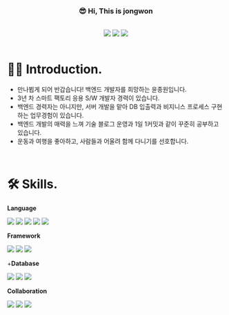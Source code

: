 <!---
jwYunn/jwYunn is a ✨ special ✨ repository because its `README.md` (this file) appears on your GitHub profile.
You can click the Preview link to take a look at your changes.
--->



<h3 align="center"> 😎 Hi, This is jongwon  </h3>

<br>

<div align="center"> 
  <a href="mailto:savior371@gmail.com" target="_blank"><img src="https://img.shields.io/badge/Gmail-EA4335?style=뱃지모양&logo=Gmail&logoColor=FFFFFF"/></a>
  <a href="https://iwillcomplete.tistory.com/" target="_blank"><img src="https://img.shields.io/badge/Blog-000000?style=뱃지모양&logo=Storyblok&logoColor=FFFFFF"/></a>
  <a href="https://iwillcomplete-portfolio.notion.site/53b1164225b646ab96781411ef29a541" target="_blank"><img src="https://img.shields.io/badge/Notion-FFFFFF?style=뱃지모양&logo=Notion&logoColor=000000"/></a>
</div>


<br>



# 🙋‍♂️ Introduction.

- 만나뵙게 되어 반갑습니다! 백엔드 개발자를 희망하는 윤종원입니다.
- 3년 차 스마트 팩토리 응용 S/W 개발자 경력이 있습니다.
- 백엔드 경력자는 아니지만, 서버 개발을 맡아 DB 입출력과 비지니스 프로세스 구현하는 업무경험이 있습니다.
- 백엔드 개발의 매력을 느껴 기술 블로그 운영과 1일 1커밋과 같이 꾸준히 공부하고 있습니다.
- 운동과 여행을 좋아하고, 사람들과 어울려 함께 다니기를 선호합니다.

<br>

# 🛠 Skills.

**Language**

<a target="_blank"><img src="https://img.shields.io/badge/C Sharp-239120?style=뱃지모양&logo=C Sharp&logoColor=FFFFFF"/></a>
<a target="_blank"><img src="https://img.shields.io/badge/Java-007396?style=뱃지모양&logo=Java&logoColor=FFFFFF"/></a>
<a target="_blank"><img src="https://img.shields.io/badge/Python-3776AB?style=뱃지모양&logo=Python&logoColor=FFFFFF"/></a>
<a target="_blank"><img src="https://img.shields.io/badge/Javascript-F7DF1E?style=뱃지모양&logo=JavaScript&logoColor=FFFFFF"/></a>
<a target="_blank"><img src="https://img.shields.io/badge/NodeJS-339933?style=뱃지모양&logo=Node.js&logoColor=FFFFFF"/></a>

**Framework**

<a target="_blank"><img src="https://img.shields.io/badge/.Net Framework-512BD4?style=뱃지모양&logo=.Net&logoColor=FFFFFF"/></a>
<a target="_blank"><img src="https://img.shields.io/badge/Entity Framework-339933?style=뱃지모양&logo=&logoColor=FFFFFF"/></a>
<a target="_blank"><img src="https://img.shields.io/badge/Spring Framework-6DB33F?style=뱃지모양&logo=Spring&logoColor=FFFFFF"/></a>

+**Database**

<a target="_blank"><img src="https://img.shields.io/badge/MySQL-4479A1?style=뱃지모양&logo=MySQL&logoColor=FFFFFF"/></a>
<a target="_blank"><img src="https://img.shields.io/badge/MariaDB-1F305F?style=뱃지모양&logo=MariaDB&logoColor=FFFFFF"/></a>
<a target="_blank"><img src="https://img.shields.io/badge/MSSQL-339933?style=뱃지모양&logo=&logoColor=FFFFFF"/></a>

**Collaboration**

<a target="_blank"><img src="https://img.shields.io/badge/Git-181717?style=뱃지모양&logo=Github&logoColor=FFFFFF"/></a>
<a target="_blank"><img src="https://img.shields.io/badge/Redmine-B32024?style=뱃지모양&logo=Redmine&logoColor=FFFFFF"/></a>
<a target="_blank"><img src="https://img.shields.io/badge/Slack-4A154B?style=뱃지모양&logo=Slack&logoColor=FFFFFF"/></a>


<!-- <h3 align="center">👩‍💻 My Github Stats 👩‍💻</h3>
<div align="center">
 -->
